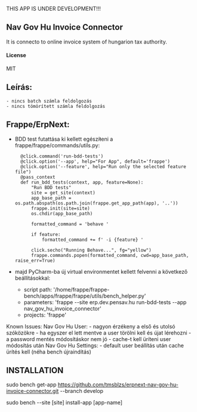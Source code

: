 THIS APP IS UNDER DEVELOPMENT!!!

## Nav Gov Hu Invoice Connector

It is connecto to online invoice system of hungarion tax authority.

#### License

MIT

## Leírás:
    - nincs batch számla feldolgozás
    - nincs tömörített számla feldolgozás

## Frappe/ErpNext:
- BDD test futattása ki kellett egészíŧeni a frappe/frappe/commands/utils.py:

        @click.command('run-bdd-tests')
        @click.option('--app', help="For App", default='frappe')
        @click.option('--feature', help="Run only the selected feature file")
        @pass_context
        def run_bdd_tests(context, app, feature=None):
            "Run BDD tests"
            site = get_site(context)
            app_base_path = os.path.abspath(os.path.join(frappe.get_app_path(app), '..'))
            frappe.init(site=site)
            os.chdir(app_base_path)
        
            formatted_command = 'behave '
        
            if feature:
                formatted_command += f' -i {feature} '
        
            click.secho("Running Behave...", fg="yellow")
            frappe.commands.popen(formatted_command, cwd=app_base_path, raise_err=True)
    

- majd PyCharm-ba új virtual environmentet kellett felvenni a következő beállításokkal:
    - script path: '/home/frappe/frappe-bench/apps/frappe/frappe/utils/bench_helper.py'
    - parameters: 'frappe --site erp.dev.pensav.hu run-bdd-tests --app nav_gov_hu_invoice_connector'
    - projects: 'frappe'
  
Known Issues:
  Nav Gov Hu User:
    - nagyon érzékeny a első és utolsó szóközökre
    - ha egyszer el lett mentve a user törölni kell és újat lérehozni
    - a password mentés módosításkor nem jó
    - cache-t kell üríteni user módosítás után
  Nav Gov Hu Settings:
    - default user beállítás után cache ürítés kell (néha bench újraindítás)

## INSTALLATION
sudo bench get-app https://github.com/tmsblzs/erpnext-nav-gov-hu-invoice-connector.git --branch develop

sudo bench --site [site] install-app [app-name] 